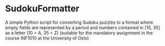 # SudokuFormatter
A simple Python script for converting Sudoku puzzles to a format where empty fields are represented by a period and numbers contained in [10, 35] as a letter (10 = A, 35 = Z) 
(suitable for the mandatory assignment in the course INF1010 at the University of Oslo)
